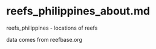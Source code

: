 reefs_philippines_about.md
==========================

reefs_philippines - locations of reefs

data comes from reefbase.org 